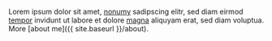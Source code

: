   Lorem ipsum dolor sit amet, [nonumy]() sadipscing elitr, sed diam eirmod [tempor]() invidunt ut labore et dolore [magna]() aliquyam erat, sed diam voluptua. More [about me]({{ site.baseurl }}/about).
